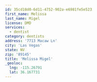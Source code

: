 ```yaml
---
id: 35cd18d0-6d11-4752-902a-e6981fe5e523
first_name: Melissa
last_name: Migel
license: DMD
services:
  - dentist
category: dentists
address: '7713 Macaw Ln'
city: 'Las Vegas'
state: NV
zip: '89145'
title: 'Melissa Migel'
_geoloc:
  lng: -115.26791
  lat: 36.167731
---
```

